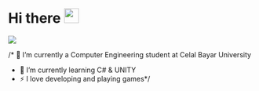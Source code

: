 # Hi there <img src="https://raw.githubusercontent.com/MartinHeinz/MartinHeinz/master/wave.gif" width="30px">

<img src="https://mir-s3-cdn-cf.behance.net/project_modules/max_1200/4ff07986208593.5d9a654e92f36.gif">

/* 🔭 I’m currently a Computer Engineering student at Celal Bayar University
- 🌱 I’m currently learning C# & UNITY
- ⚡ I love developing and playing games*/




